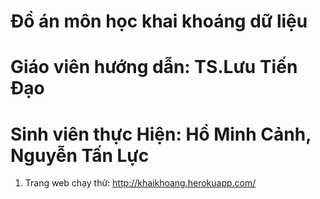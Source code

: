 # Đồ án môn học khai khoáng dữ liệu
# Giáo viên hướng dẫn: TS.Lưu Tiến Đạo
# Sinh viên thực Hiện: Hồ Minh Cảnh, Nguyễn Tấn Lực
1. Trang web chạy thử: http://khaikhoang.herokuapp.com/
